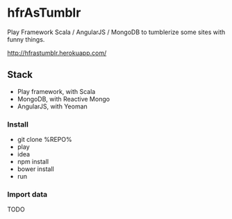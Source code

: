 # hfrAsTumblr


Play Framework Scala / AngularJS / MongoDB to tumblerize some sites with funny things.

http://hfrastumblr.herokuapp.com/

## Stack

* Play framework, with Scala
* MongoDB, with Reactive Mongo
* AngularJS, with Yeoman


### Install

- git clone %REPO%
- play
- idea
- npm install
- bower install
- run

### Import data

TODO

